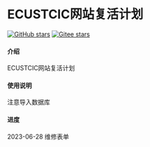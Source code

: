 # ECUSTCIC网站复活计划
<a href='https://github.com/chinazyq123/ecustcic-website-revival-plan'><img alt="GitHub stars" src="https://img.shields.io/github/stars/chinazyq123/ecustcic-website-revival-plan?logo=github"></a>
[![Gitee stars](https://gitee.com/chinazyq/ecustcic-website-revival-plan/badge/star.svg?theme=dark)](https://gitee.com/chinazyq/ecustcic-website-revival-plan)  

#### 介绍
ECUSTCIC网站复活计划

#### 使用说明
注意导入数据库

#### 进度
2023-06-28  维修表单


